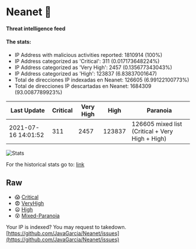# Neanet :hocho:
#### Threat intelligence feed
#### The stats:

- IP Address with malicious activities reported: 1810914 (100%)
- IP Address categorized as 'Critical':  311 (0.017173648224%)
- IP Address categorized as 'Very High':  2457 (0.135677343043%)
- IP Address categorized as 'High':  123837 (6.83837001647)
- Total de direcciones IP indexadas en Neanet:  126605 (6.99122100773%)
- Total de direcciones IP descartadas en Neanet:  1684309 (93.0087789923%)

| Last Update | Critical | Very High | High | Paranoia |
| --- | --- | --- | --- | --- |
| 2021-07-16 14:01:52 | 311 | 2457 | 123837 | 126605 mixed list (Critical + Very High + High)|

![Stats](https://docs.google.com/spreadsheets/d/e/2PACX-1vSnaNMIXVabIpDJjufMlzH7poXnshF3mgd8Is1g9ytUEzVsP5my4Trn8f-xkoLLQ38xpL3HtmUexLo6/pubchart?oid=501124687&format=image)

For the historical stats go to: [link](/stats.csv)
## Raw
- :scream: [Critical](https://raw.githubusercontent.com/JavaGarcia/Neanet/master/blacklists/neanet_critical.txt)
- :fearful: [VeryHigh](https://raw.githubusercontent.com/JavaGarcia/Neanet/master/blacklists/neanet_veryHigh.txtt)
- :frowning: [High](https://raw.githubusercontent.com/JavaGarcia/Neanet/master/blacklists/neanet_high.txt)
- :dizzy_face: [Mixed-Paranoia](https://raw.githubusercontent.com/JavaGarcia/Neanet/master/blacklists/neanet_all.txt)


Your IP is indexed? You may request to takedown. [https://github.com/JavaGarcia/Neanet/issues](https://github.com/JavaGarcia/Neanet/issues)























































































































































































































































































































































































































































































































































































































































































































































































































































































































































































































































































































































































































































































































































































































































































































































































































































































































































































































































































































































































































































































































































































































































































































































































































































































































































































































































































































































































































































































































































































































































































































































































































































































































































































































































































































































































































































































































































































































































































































































































































































































































































































































































































































































































































































































































































































































































































































































































































































































































































































































































































































































































































































































































































































































































































































































































































































































































































































































































































































































































































































































































































































































































































































































































































































































































































































































































































































































































































































































































































































































































































































































































































































































































































































































































































































































































































































































































































































































